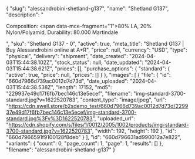 {
  "slug": "alessandrobini-shetland-g137",
  "name": "Shetland G137",
  "description": "<p>Composition: <span data-mce-fragment=\"1\">80% LA, 20% Nylon/Polyamid</span>, Durability: 80.000 Martindale</p>",
  "sku": "Shetland G137 - 0",
  "active": true,
  "meta_title": "Shetland G137 | Buy Alessandrobini online at A+R",
  "price": null,
  "currency": "USD",
  "type": "physical",
  "delivery": "shipment",
  "date_created": "2024-04-03T15:44:38.102Z",
  "stock_status": null,
  "date_updated": "2024-04-03T15:44:38.621Z",
  "prices": [],
  "purchase_options": {
    "standard": {
      "active": true,
      "price": null,
      "prices": []
    }
  },
  "images": [
    {
      "file": {
        "id": "660d7966d739ac0012d7d73d",
        "date_uploaded": "2024-04-03T15:44:38.538Z",
        "length": 17152,
        "md5": "229937e49d17f6fb7bec146c13e5ecef",
        "filename": "img-standard-3700-standard.jpg?v=1622520783",
        "content_type": "image/jpeg",
        "url": "https://cdn.swell.store/b2sdemo_test/660d7966d739ac0012d7d73d/229937e49d17f6fb7bec146c13e5ecef/img-standard-3700-standard.jpg%3Fv%3D1622520783",
        "uploaded_url": "https://cdn.shopify.com/s/files/1/0012/2005/1002/products/img-standard-3700-standard.jpg?v=1622520783",
        "width": 192,
        "height": 192
      },
      "id": "660d7966591f9100128f8deb"
    }
  ],
  "id": "660d796631ad990012a7e822",
  "variants": {
    "count": 0,
    "page_count": 1,
    "page": 1,
    "results": []
  },
  "filename": "alessandrobini-shetland-g137"
}